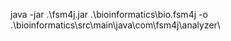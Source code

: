 java -jar .\fsm4j.jar .\bioinformatics\bio.fsm4j -o .\bioinformatics\src\main\java\com\fsm4j\analyzer\